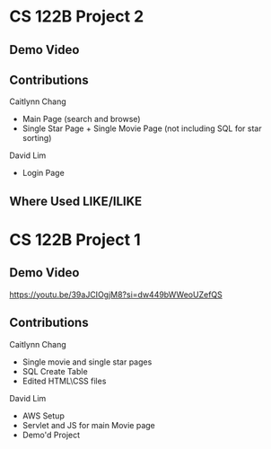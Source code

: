 # **CS 122B Project 2**

## Demo Video


## Contributions

Caitlynn Chang
- Main Page (search and browse)
- Single Star Page + Single Movie Page (not including SQL for star sorting)


David Lim
- Login Page

## Where Used LIKE/ILIKE

 
# **CS 122B Project 1**

## Demo Video
https://youtu.be/39aJCIOgjM8?si=dw449bWWeoUZefQS


## Contributions

Caitlynn Chang
- Single movie and single star pages
- SQL Create Table
- Edited HTML\CSS files


David Lim
- AWS Setup
- Servlet and JS for main Movie page
- Demo'd Project
